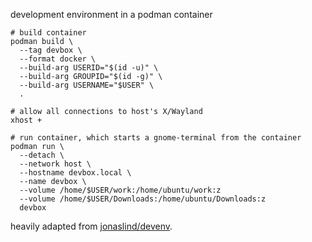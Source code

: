development environment in a podman container

    # build container
    podman build \
      --tag devbox \
      --format docker \
      --build-arg USERID="$(id -u)" \
      --build-arg GROUPID="$(id -g)" \
      --build-arg USERNAME="$USER" \
      .

    # allow all connections to host's X/Wayland
    xhost +

    # run container, which starts a gnome-terminal from the container
    podman run \
      --detach \
      --network host \
      --hostname devbox.local \
      --name devbox \
      --volume /home/$USER/work:/home/ubuntu/work:z
      --volume /home/$USER/Downloads:/home/ubuntu/Downloads:z
      devbox

heavily adapted from [jonaslind/devenv](https://github.com/jonaslind/devenv).
